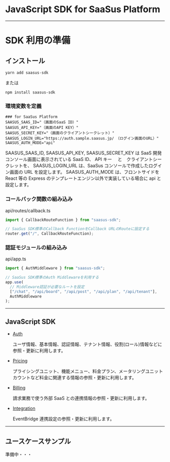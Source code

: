 # JavaScript SDK for SaaSus Platform

---

# SDK 利用の準備

## インストール

```
yarn add saasus-sdk
```

または

```
npm install saasus-sdk
```

### 環境変数を定義

```
### for SaaSus Platform
SAASUS_SAAS_ID="（画面のSaaS ID）"
SAASUS_API_KEY="（画面のAPI KEY）"
SAASUS_SECRET_KEY="（画面のクライアントシークレット）"
SAASUS_LOGIN_URL="https://auth.sample.saasus.jp/　（ログイン画面のURL）"
SAASUS_AUTH_MODE="api"
```

SAASUS_SAAS_ID, SAASUS_API_KEY, SAASUS_SECRET_KEY は SaaS 開発コンソール画面に表示されている SaaS ID、 API キー 　と　クライアントシークレットを、
SAASUS_LOGIN_URL は、SaaSus コンソールで作成したログイン画面の URL を設定します。
SAASUS_AUTH_MODE は、フロントサイドを React 等の Express のテンプレートエンジン以外で実装している場合に api と設定します。

### コールバック関数の組み込み

api/routes/callback.ts

```typescript
import { CallbackRouteFunction } from "saasus-sdk";

// SaaSus SDK標準のCallback FunctionをCallback URLのRouteに設定する
router.get("/", CallbackRouteFunction);
```

### 認証モジュールの組み込み

api/app.ts

```typescript
import { AuthMiddleware } from "saasus-sdk";

// SaaSus SDK標準のAuth Middlewareを利用する
app.use(
  // Middleware認証が必要なルートを設定
  ["/chat", "/api/board", "/api/post", "/api/plan", "/api/tenant"],
  AuthMiddleware
);
```

---

## JavaScript SDK

- [Auth](./src/generated/Auth/README.md)

  ユーザ情報、基本情報、認証情報、テナント情報、役割(ロール)情報などに参照・更新に利用します。

- [Pricing](./src/generated/Pricing/README.md)

  プライシングユニット、機能メニュー、料金プラン、メータリングユニットカウントなど料金に関連する情報の参照・更新に利用します。

- [Billing](./src/generated/Billing/README.md)

  請求業務で使う外部 SaaS との連携情報の参照・更新に利用します。

- [Integration](./src/generated/Integration/README.md)

  EventBridge 連携設定の参照・更新に利用します。

---

## ユースケースサンプル

準備中・・・
